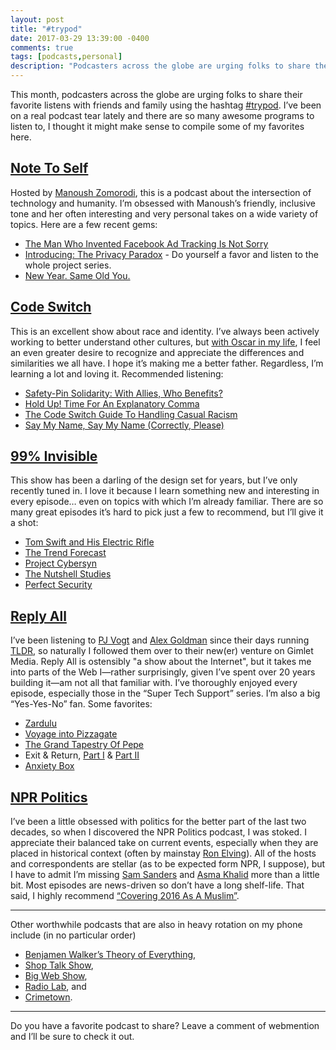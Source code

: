 ```yaml
---
layout: post
title: "#trypod"
date: 2017-03-29 13:39:00 -0400
comments: true
tags: [podcasts,personal]
description: "Podcasters across the globe are urging folks to share their favorite listens with friends and family using the hashtag #trypod. Here are a few of mine."
---
```


This month, podcasters across the globe are urging folks to share their favorite listens with friends and family using the hashtag [#trypod](https://twitter.com/search?q=%23trypod). I’ve been on a real podcast tear lately and there are so many awesome programs to listen to, I thought it might make sense to compile some of my favorites here.

<!-- more -->

## [Note To Self](http://www.wnyc.org/shows/notetoself)

Hosted by [Manoush Zomorodi](http://www.manoushz.com/), this is a podcast about the intersection of technology and humanity. I’m obsessed with Manoush’s friendly, inclusive tone and her often interesting and very personal takes on a wide variety of topics. Here are a few recent gems:

* [The Man Who Invented Facebook Ad Tracking Is Not Sorry](http://www.wnyc.org/story/chaos-monkey-facebook/)
* [Introducing: The Privacy Paradox](http://www.wnyc.org/story/privacy-paradox-launch/) - Do yourself a favor and listen to the whole project series.
* [New Year. Same Old You.](http://www.wnyc.org/story/new-year-same-old-you/)

## [Code Switch](http://www.npr.org/sections/codeswitch/)

This is an excellent show about race and identity. I’ve always been actively working to better understand other cultures, but [with Oscar in my life](/notebook/im-voting-for-oscar/), I feel an even greater desire to recognize and appreciate the differences and similarities we all have. I hope it’s making me a better father. Regardless, I’m learning a lot and loving it. Recommended listening:

* [Safety-Pin Solidarity: With Allies, Who Benefits?](http://one.npr.org/?sharedMediaId=516907017:519086653)
* [Hold Up! Time For An Explanatory Comma](http://one.npr.org/?sharedMediaId=504482252:505487421)
* [The Code Switch Guide To Handling Casual Racism](http://one.npr.org/?sharedMediaId=495473701:495719078)
* [Say My Name, Say My Name (Correctly, Please)](http://one.npr.org/?sharedMediaId=489403607:489420388)

## [99% Invisible](http://99percentinvisible.org/)

This show has been a darling of the design set for years, but I’ve only recently tuned in. I love it because I learn something new and interesting in every episode… even on topics with which I’m already familiar. There are so many great episodes it’s hard to pick just a few to recommend, but I’ll give it a shot:

* [Tom Swift and His Electric Rifle](http://99percentinvisible.org/episode/tom-swift-electric-rifle/)
* [The Trend Forecast](http://99percentinvisible.org/episode/the-trend-forecast/)
* [Project Cybersyn](http://99percentinvisible.org/episode/project-cybersyn/)
* [The Nutshell Studies](http://99percentinvisible.org/episode/the-nutshell-studies/)
* [Perfect Security](http://99percentinvisible.org/episode/perfect-security/)

## [Reply All](https://gimletmedia.com/reply-all/)

I’ve been listening to [PJ Vogt](https://twitter.com/PJVogt) and [Alex Goldman](https://twitter.com/AGoldmund) since their days running [TLDR](https://tinyletter.com/hotpod/letters/hot-pod-what-happened-to-tldr), so naturally I followed them over to their new(er) venture on Gimlet Media. Reply All is ostensibly "a show about the Internet", but it takes me into parts of the Web I—rather surprisingly, given I’ve spent over 20 years building it—am not all that familiar with. I’ve thoroughly enjoyed every episode, especially those in the “Super Tech Support” series. I’m also a big “Yes-Yes-No” fan. Some favorites:

* [Zardulu](https://gimletmedia.com/episode/zardulu/)
* [Voyage into Pizzagate](https://gimletmedia.com/episode/83-voyage-into-pizzagate/)
* [The Grand Tapestry Of Pepe](https://gimletmedia.com/episode/77-the-grand-tapestry-of-pepe/)
* Exit & Return, [Part I](https://gimletmedia.com/episode/23-exit-return-part-i/) & [Part II](https://gimletmedia.com/episode/24-exit-return-part-ii/)
* [Anxiety Box](https://gimletmedia.com/episode/the-anxiety-box/)

## [NPR Politics](http://www.npr.org/podcasts/510310/npr-politics-podcast)

I’ve been a little obsessed with politics for the better part of the last two decades, so when I discovered the NPR Politics podcast, I was stoked. I appreciate their balanced take on current events, especially when they are placed in historical context (often by mainstay [Ron Elving](http://www.npr.org/people/1930203/ron-elving)). All of the hosts and correspondents are stellar (as to be expected form NPR, I suppose), but I have to admit I’m missing [Sam Sanders](http://www.npr.org/people/349243304/sam-sanders) and [Asma Khalid](http://www.npr.org/people/459062304/asma-khalid) more than a little bit. Most episodes are news-driven so don’t have a long shelf-life. That said, I highly recommend [“Covering 2016 As A Muslim”](http://one.npr.org/?sharedMediaId=504673178:504723137).

<hr>

Other worthwhile podcasts that are also in heavy rotation on my phone include (in no particular order)

* [Benjamen Walker’s Theory of Everything](https://toe.prx.org/),
* [Shop Talk Show](http://shoptalkshow.com/),
* [Big Web Show](http://5by5.tv/bigwebshow),
* [Radio Lab](http://www.radiolab.org/series/podcasts/), and
* [Crimetown](https://gimletmedia.com/crimetown/).

<hr>

Do you have a favorite podcast to share? Leave a comment of webmention and I’ll be sure to check it out.